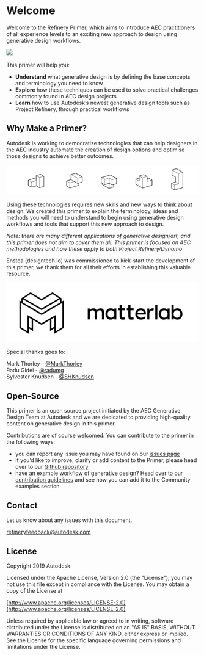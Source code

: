 # Welcome

Welcome to the Refinery Primer, which aims to introduce AEC practitioners of all experience levels to an exciting new approach to design using generative design workflows.

![](.gitbook/assets/introgif%20%282%29.gif)

This primer will help you:

* **Understand** what generative design is by defining the base concepts and terminology you need to know 
* **Explore** how these techniques can be used to solve practical challenges commonly found in AEC design projects
* **Learn** how to use Autodesk’s newest generative design tools such as Project Refinery, through practical workflows 

## Why Make a Primer?

Autodesk is working to democratize technologies that can help designers in the AEC industry automate the creation of design options and optimise those designs to achieve better outcomes.

![](.gitbook/assets/whyprimer%20%283%29.png)

Using these technologies requires new skills and new ways to think about design. We created this primer to explain the terminology, ideas and methods you will need to understand to begin using generative design workflows and tools that support this new approach to design.

_Note: there are many different applications of generative design/art, and this primer does not aim to cover them all. This primer is focused on AEC methodologies and how these apply to both Project Refinery/Dynamo_

Enstoa \(designtech.io\) was commissioned to kick-start the development of this primer, we thank them for all their efforts in establishing this valuable resource.

[![](.gitbook/assets/matterlab-logo.jpg)](https://www.matterlab.co/)

Special thanks goes to:

Mark Thorley - [@MarkThorley](https://github.com/MarkThorley)   
 Radu Gidei - [@radumg](https://github.com/radumg)   
 Sylvester Knudsen - [@SHKnudsen](https://github.com/SHKnudsen)

## Open-Source

This primer is an open source project initiated by the AEC Generative Design Team at Autodesk and we are dedicated to providing high-quality content on generative design in this primer.

Contributions are of course welcomed. You can contribute to the primer in the following ways:

* you can report any issue you may have found on our [issues page](https://github.com/DynamoDS/GenerativePrimer/issues)
* if you’d like to improve, clarify or add content to the Primer, please head over to our [Github repository](https://github.com/DynamoDS/GenerativePrimer)
* have an example workflow of generative design? Head over to our [contribution guidelines](https://github.com/DynamoDS/RefineryPrimer/blob/master/CONTRIBUTING.md) and see how you can add it to the Community examples section

## Contact

Let us know about any issues with this document.

refineryfeedback@autodesk.com

## License

Copyright 2019 Autodesk

Licensed under the Apache License, Version 2.0 \(the "License"\); you may not use this file except in compliance with the License. You may obtain a copy of the License at

[http://www.apache.org/licenses/LICENSE-2.0](http://www.apache.org/licenses/LICENSE-2.0)

Unless required by applicable law or agreed to in writing, software distributed under the License is distributed on an "AS IS" BASIS, WITHOUT WARRANTIES OR CONDITIONS OF ANY KIND, either express or implied. See the License for the specific language governing permissions and limitations under the License.

